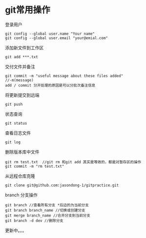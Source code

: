 # git常用操作



登录用户
```
git config --global user.name "Your name"
git config --global user.email "your@emial.com"
```
添加新文件到工作区
```git
git add ***.txt
```
交付文件并备注
```git
git commit -m "useful message about these files added" 
//-m(message) 
add / commit 分开处理的原因是可以分批次备注信息
```
将更新提交到远端
```
git push
```
状态查询
```
git status
```
查看日志文件
```
git log
```

删除版本库中文件

```
git rm test.txt  //git rm 和git add 其实是等效的，都是对暂存区的操作
git commit -m "rm test.txt"
```
从远程仓库克隆
```
git clone git@github.com:jasondong-1/gitpractice.git
```
branch 分支操作
```
git branch //查看所有分支 *后边的为当前分支
git branch branch_name //切换或创建分支
git merge branch_name //合并分支到当前分支
git branch -d dev //删除分支
```
更新中。。。

